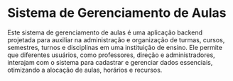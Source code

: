 # Sistema de Gerenciamento de Aulas
Este sistema de gerenciamento de aulas é uma aplicação backend projetada para auxiliar na administração e organização de turmas, cursos, semestres, turnos e disciplinas em uma instituição de ensino. Ele permite que diferentes usuários, como professores, direção e administradores, interajam com o sistema para cadastrar e gerenciar dados essenciais, otimizando a alocação de aulas, horários e recursos.
